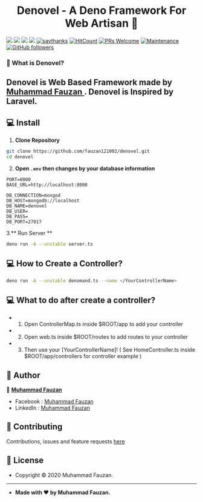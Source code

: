 <h1 align="center">Denovel - A Deno Framework For Web Artisan 👋</h1>

[![](https://img.shields.io/github/issues/fauzan121002/denovel?style=flat-square)](https://img.shields.io/github/issues/fauzan121002/denovel?style=flat-square) ![](https://img.shields.io/github/stars/fauzan121002/denovel?style=flat-square)
![](https://img.shields.io/github/forks/fauzan121002/denovel?style=flat-square) ![](https://img.shields.io/github/license/fauzan121002/denovel?style=flat-square) [![saythanks](https://img.shields.io/badge/say-thanks-ff69b4.svg?style=flat-square)](https://saythanks.io/to/zaidanline67%40gmail.com) [![HitCount](http://hits.dwyl.com/fauzan121002/https://github.com/fauzan121002/denovel.svg)](http://hits.dwyl.com/fauzan121002/https://github.com/fauzan121002/denovel)  [![PRs Welcome](https://img.shields.io/badge/PRs-welcome-brightgreen.svg?style=flat-square)](http://makeapullrequest.com) [![Maintenance](https://img.shields.io/badge/Maintained%3F-yes-green.svg?style=flat-square)](https://GitHub.com/Naereen/StrapDown.js/graphs/commit-activity) [![GitHub followers](https://img.shields.io/github/followers/fauzan121002.svg?style=flat-square&label=Follow&maxAge=2592000)](https://github.com/fauzan121002?tab=followers)

### 🤔 What is Denovel?
Denovel is Web Based Framework made by <a href="https://github.com/fauzan121002"> Muhammad Fauzan </a>. **Denovel is Inspired by Laravel.**
------------

## 💻 Install

1. **Clone Repository**
```bash
git clone https://github.com/fauzan121002/denovel.git
cd denovel
```

2. **Open ```.env``` then changes by your database information**

```
PORT=8000
BASE_URL=http://localhost:8000

DB_CONNECTION=mongod
DB_HOST=mongodb://localhost
DB_NAME=denovel
DB_USER=
DB_PASS=
DB_PORT=27017
```

3.** Run Server **
```bash
deno run -A --unstable server.ts
```

## 💻 How to Create a Controller?
```bash
deno run -A --unstable denomand.ts --name </YourControllerName>
```

## 💻 What to do after create a controller?

* 1. Open ControllerMap.ts inside $ROOT/app to add your controller
* 2. Open web.ts inside $ROOT/routes to add routes to your controller
* 3. Then use your [YourControllerName]! ( See HomeController.ts inside $ROOT/app/controllers for controller example )


## 🧑 Author

👤 <a href="https://www.facebook.com/fauzandotjs"> **Muhammad Fauzan**</a>
- Facebook : <a href="https://www.facebook.com/fauzandotjs"> Muhammad Fauzan</a>
- LinkedIn : <a href="https://www.linkedin.com/in/muhammad-fauzan-b6824b18b/"> Muhammad Fauzan</a>

## 🤝 Contributing
Contributions, issues and feature requests <a href="https://t.me/fauzandevelover"> here</a>


## 📝 License
- Copyright © 2020 Muhammad Fauzan.

------------

- **Made with ❤️ by Muhammad Fauzan.**

